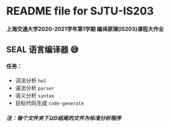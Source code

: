 # README file for SJTU-IS203
#### 上海交通大学2020-2021学年第1学期 编译原理(IS203)课程大作业
## SEAL 语言编译器 :sweat_smile:
#### 任务：
* 词法分析 `hw1`  
* 语法分析 `parser`  
* 语义分析 `syntax`  
* 目标代码生成 `code-generate`  
##### 注：每个文件夹下以0结尾的文件为标准分析程序
